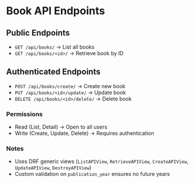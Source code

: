 # Book API Endpoints

## Public Endpoints
- `GET /api/books/` → List all books
- `GET /api/books/<id>/` → Retrieve book by ID

## Authenticated Endpoints
- `POST /api/books/create/` → Create new book
- `PUT /api/books/<id>/update/` → Update book
- `DELETE /api/books/<id>/delete/` → Delete book

### Permissions
- Read (List, Detail) → Open to all users
- Write (Create, Update, Delete) → Requires authentication

### Notes
- Uses DRF generic views (`ListAPIView`, `RetrieveAPIView`, `CreateAPIView`, `UpdateAPIView`, `DestroyAPIView`)
- Custom validation on `publication_year` ensures no future years
